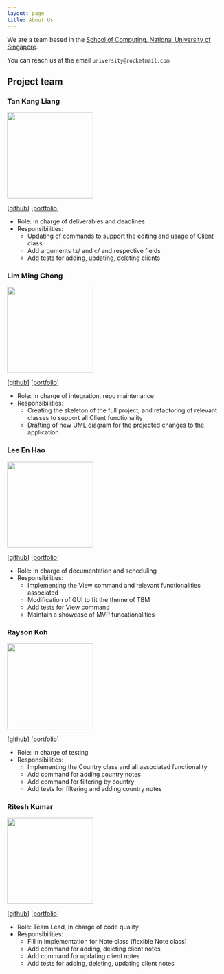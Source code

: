 ```yaml
---
layout: page
title: About Us
---
```


We are a team based in the [School of Computing, National University of Singapore](http://www.comp.nus.edu.sg).

You can reach us at the email `university@rocketmail.com`

## Project team

### Tan Kang Liang

<img src="images/tankangliang.png" width="200px">

[[github](https://github.com/tankangliang)]
[[portfolio](team/tankangliang.md)]

* Role: In charge of deliverables and deadlines
* Responsibilities:
  - Updating of commands to support the editing and usage of Client class
  - Add arguments tz/ and c/ and respective fields
  - Add tests for adding, updating, deleting clients

### Lim Ming Chong

<img src="images/qwoprocks.png" width="200px">

[[github](http://github.com/qwoprocks)]
[[portfolio](team/qwoprocks.md)]

* Role: In charge of integration, repo maintenance
* Responsibilities:
  - Creating the skeleton of the full project, and refactoring of relevant classes to support all Client functionality
  - Drafting of new UML diagram for the projected changes to the application

### Lee En Hao

<img src="images/leeenhao.png" width="200px">

[[github](http://github.com/leeenhao)]
[[portfolio](team/leeenhao.md)]

* Role: In charge of documentation and scheduling
* Responsibilities:
  - Implementing the View command and relevant functionalities associated
  - Modification of GUI to fit the theme of TBM
  - Add tests for View command
  - Maintain a showcase of MVP funcationalities

### Rayson Koh

<img src="images/raysonkoh.png" width="200px">

[[github](http://github.com/raysonkoh)]
[[portfolio](team/raysonkoh.md)]

* Role: In charge of testing
* Responsibilities:
  - Implementing the Country class and all associated functionality
  - Add command for adding country notes
  - Add command for filtering by country
  - Add tests for filtering and adding country notes

### Ritesh Kumar

<img src="images/rtshkmr.png" width="200px">

[[github](http://github.com/rtshkmr)]
[[portfolio](team/rtshkmr.md)]

* Role: Team Lead, In charge of code quality
* Responsibilities:
  - Fill in implementation for Note class (flexible Note class)
  - Add command for adding, deleting client notes
  - Add command for updating client notes
  - Add tests for adding, deleting, updating client notes
